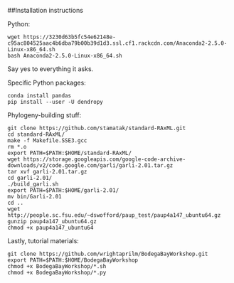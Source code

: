 ##Installation instructions

Python:
```UNIX
wget https://3230d63b5fc54e62148e-c95ac804525aac4b6dba79b00b39d1d3.ssl.cf1.rackcdn.com/Anaconda2-2.5.0-Linux-x86_64.sh
bash Anaconda2-2.5.0-Linux-x86_64.sh
```
Say yes to everything it asks.

Specific Python packages:
```UNIX
conda install pandas
pip install --user -U dendropy
```

Phylogeny-building stuff:
```UNIX
git clone https://github.com/stamatak/standard-RAxML.git
cd standard-RAxML/
make -f Makefile.SSE3.gcc
rm *.o
export PATH=$PATH:$HOME/standard-RAxML/
wget https://storage.googleapis.com/google-code-archive-downloads/v2/code.google.com/garli/garli-2.01.tar.gz
tar xvf garli-2.01.tar.gz
cd garli-2.01/
./build_garli.sh
export PATH=$PATH:$HOME/garli-2.01/
mv bin/Garli-2.01 
cd ..
wget http://people.sc.fsu.edu/~dswofford/paup_test/paup4a147_ubuntu64.gz
gunzip paup4a147_ubuntu64.gz
chmod +x paup4a147_ubuntu64
```

Lastly, tutorial materials:
```UNIX
git clone https://github.com/wrightaprilm/BodegaBayWorkshop.git
export PATH=$PATH:$HOME/BodegaBayWorkshop
chmod +x BodegaBayWorkshop/*.sh
chmod +x BodegaBayWorkshop/*.py
```



